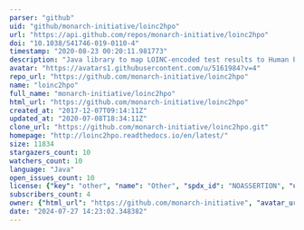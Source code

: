 ```yaml
---
parser: "github"
uid: "github/monarch-initiative/loinc2hpo"
url: "https://api.github.com/repos/monarch-initiative/loinc2hpo"
doi: "10.1038/S41746-019-0110-4"
timestamp: "2020-08-23 00:20:11.981773"
description: "Java library to map LOINC-encoded test results to Human Phenotype Ontology"
avatar: "https://avatars1.githubusercontent.com/u/5161984?v=4"
repo_url: "https://github.com/monarch-initiative/loinc2hpo"
name: "loinc2hpo"
full_name: "monarch-initiative/loinc2hpo"
html_url: "https://github.com/monarch-initiative/loinc2hpo"
created_at: "2017-12-07T09:14:11Z"
updated_at: "2020-07-08T18:34:11Z"
clone_url: "https://github.com/monarch-initiative/loinc2hpo.git"
homepage: "http://loinc2hpo.readthedocs.io/en/latest/"
size: 11834
stargazers_count: 10
watchers_count: 10
language: "Java"
open_issues_count: 10
license: {"key": "other", "name": "Other", "spdx_id": "NOASSERTION", "url": null, "node_id": "MDc6TGljZW5zZTA="}
subscribers_count: 4
owner: {"html_url": "https://github.com/monarch-initiative", "avatar_url": "https://avatars1.githubusercontent.com/u/5161984?v=4", "login": "monarch-initiative", "type": "Organization"}
date: "2024-07-27 14:23:02.348382"
---
```

